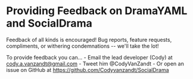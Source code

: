 # Providing Feedback on DramaYAML and SocialDrama

Feedback of all kinds is encouraged! Bug reports, feature requests, compliments, or withering condemnations -- we'll take the lot!

To provide feedback you can...
    - Email the lead developer (Cody) at cody.a.vanzandt@gmail.com
    - Tweet him @CodyVanZandt
    - Or open an issue on GitHub at https://github.com/Codyvanzandt/SocialDrama